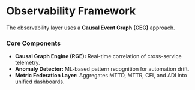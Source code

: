 # Observability Framework

The observability layer uses a **Causal Event Graph (CEG)** approach.

### Core Components
- **Causal Graph Engine (RGE):** Real-time correlation of cross-service telemetry.
- **Anomaly Detector:** ML-based pattern recognition for automation drift.
- **Metric Federation Layer:** Aggregates MTTD, MTTR, CFI, and ADI into unified dashboards.
